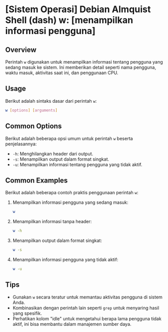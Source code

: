 # [Sistem Operasi] Debian Almquist Shell (dash) w: [menampilkan informasi pengguna]

## Overview
Perintah `w` digunakan untuk menampilkan informasi tentang pengguna yang sedang masuk ke sistem. Ini memberikan detail seperti nama pengguna, waktu masuk, aktivitas saat ini, dan penggunaan CPU.

## Usage
Berikut adalah sintaks dasar dari perintah `w`:

```bash
w [options] [arguments]
```

## Common Options
Berikut adalah beberapa opsi umum untuk perintah `w` beserta penjelasannya:

- `-h`: Menghilangkan header dari output.
- `-s`: Menampilkan output dalam format singkat.
- `-u`: Menampilkan informasi tentang pengguna yang tidak aktif.

## Common Examples
Berikut adalah beberapa contoh praktis penggunaan perintah `w`:

1. Menampilkan informasi pengguna yang sedang masuk:
   ```bash
   w
   ```

2. Menampilkan informasi tanpa header:
   ```bash
   w -h
   ```

3. Menampilkan output dalam format singkat:
   ```bash
   w -s
   ```

4. Menampilkan informasi pengguna yang tidak aktif:
   ```bash
   w -u
   ```

## Tips
- Gunakan `w` secara teratur untuk memantau aktivitas pengguna di sistem Anda.
- Kombinasikan dengan perintah lain seperti `grep` untuk menyaring hasil yang spesifik.
- Perhatikan kolom "idle" untuk mengetahui berapa lama pengguna tidak aktif, ini bisa membantu dalam manajemen sumber daya.